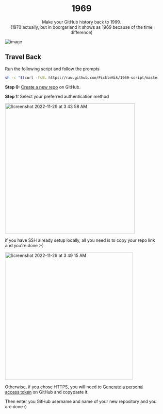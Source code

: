 <h1 align=center> 1969 </h1>

<p align=center> Make your GitHub history back to 1969. <br /> (1970 actually, but in boorgarland it shows as 1969 because of the time difference) </p>

![image](https://user-images.githubusercontent.com/31113245/204480442-2f858f25-9683-4c7c-8a4a-d82d0843f867.png)

## Travel Back

Run the following script and follow the prompts

```bash
sh -c "$(curl -fsSL https://raw.github.com/PickleNik/1969-script/master/index.sh)"
```

**Step 0:** [Create a new repo](https://github.com/new) on GitHub.

**Step 1:** Select your preferred authentication method

<img width="428" alt="Screenshot 2022-11-29 at 3 43 58 AM" src="https://user-images.githubusercontent.com/31113245/204481168-ff9ebed7-027f-4b7f-9d43-ae04c9246e00.png">

if you have SSH already setup locally, all you need is to copy your repo link and you're done :-)

<img width="420" alt="Screenshot 2022-11-29 at 3 49 15 AM" src="https://user-images.githubusercontent.com/31113245/204482278-85d1b161-9fd6-4849-8329-57a6e905884d.png">

Otherwise, if you chose HTTPS, you will need to [Generate a personal access token](https://github.com/settings/tokens/new) on GitHub and copypaste it.

Then enter you GitHub username and name of your new repository and you are done :)
